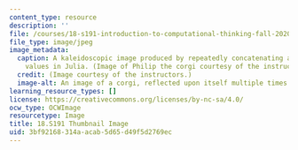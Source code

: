 ```yaml
---
content_type: resource
description: ''
file: /courses/18-s191-introduction-to-computational-thinking-fall-2020/3bf92168314aacab5d65d49f5d2769ec_18-S191f20-th.jpg
file_type: image/jpeg
image_metadata:
  caption: A kaleidoscopic image produced by repeatedly concatenating arrays of pixel
    values in Julia. (Image of Philip the corgi courtesy of the instructors.)
  credit: (Image courtesy of the instructors.)
  image-alt: An image of a corgi, reflected upon itself multiple times.
learning_resource_types: []
license: https://creativecommons.org/licenses/by-nc-sa/4.0/
ocw_type: OCWImage
resourcetype: Image
title: 18.S191 Thumbnail Image
uid: 3bf92168-314a-acab-5d65-d49f5d2769ec
---
```

